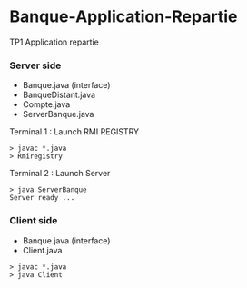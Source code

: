 # Banque-Application-Repartie
TP1 Application repartie

### Server side
- Banque.java (interface)
- BanqueDistant.java
- Compte.java
- ServerBanque.java

Terminal 1 : Launch RMI REGISTRY
````
> javac *.java
> Rmiregistry
````
Terminal 2 : Launch Server
````
> java ServerBanque
Server ready ...
````


### Client side 
- Banque.java (interface)
- Client.java
````
> javac *.java
> java Client
````

